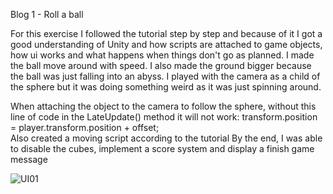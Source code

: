 Blog 1 - Roll a ball

For this exercise I followed the tutorial step by step and because of it I got a good understanding of Unity and how scripts are attached to game objects, how ui works and what happens when things don't go as planned.
I made the ball move around with speed. I also made the ground bigger because the ball was just falling into an abyss.
I played with the camera as a child of the sphere but it was doing something weird as it was just spinning around.

When attaching the object to the camera to follow the sphere, without this line of code in the LateUpdate() method it will not work:
transform.position = player.transform.position + offset;  
Also created a moving script according to the tutorial
By the end, I was able to disable the cubes, implement a score system and display a finish game message

![UI01](https://github.com/Caticu/GMD-TowerDefense/assets/36474546/6d3a4bfa-5ba0-4dd6-ab0c-df1e08cd9684)
